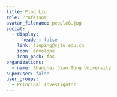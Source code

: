 ```yaml
---
title: Ping Liu
role: Professor
avatar_filename: people8.jpg
social:
  - display:
      header: false
    link: liuping@sjtu.edu.cn
    icon: envolope
    icon_pack: fas
organizations:
  - name: Shanghai Jiao Tong University
superuser: false
user_groups:
  - Principal Investigator
---
```


